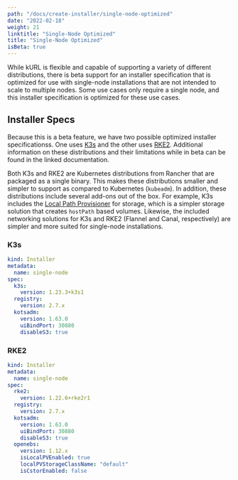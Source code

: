 ```yaml
---
path: "/docs/create-installer/single-node-optimized"
date: "2022-02-18"
weight: 21
linktitle: "Single-Node Optimized"
title: "Single-Node Optimized"
isBeta: true
---
```


While kURL is flexible and capable of supporting a variety of different distributions, there is beta support for an installer specification that is optimized for use with single-node installations that are not intended to scale to multiple nodes. Some use cases only require a single node, and this installer specification is optimized for these use cases.

## Installer Specs
 Because this is a beta feature, we have two possible optimized installer specificationss. One uses [K3s](/docs/add-ons/k3s) and the other uses [RKE2](/docs/add-ons/rke2). Additional information on these distributions and their limitations while in beta can be found in the linked documentation.

 Both K3s and RKE2 are Kubernetes distributions from Rancher that are packaged as a single binary. This makes these distributions smaller and simpler to support as compared to Kubernetes (`kubeadm`). In addition, these distributions include several add-ons out of the box. For example, K3s includes the [Local Path Provisioner](https://github.com/rancher/local-path-provisioner) for storage, which is a simpler storage solution that creates `hostPath` based volumes. Likewise, the included networking solutions for K3s and RKE2 (Flannel and Canal, respectively) are simpler and more suited for single-node installations.

### K3s
```yaml
kind: Installer
metadata:
  name: single-node
spec: 
  k3s:
    version: 1.23.3+k3s1
  registry: 
    version: 2.7.x
  kotsadm: 
    version: 1.63.0
    uiBindPort: 30880
    disableS3: true
```

### RKE2
```yaml
kind: Installer
metadata:
  name: single-node
spec: 
  rke2:
    version: 1.22.6+rke2r1
  registry: 
    version: 2.7.x
  kotsadm: 
    version: 1.63.0
    uiBindPort: 30880
    disableS3: true
  openebs:
    version: 1.12.x
    isLocalPVEnabled: true
    localPVStorageClassName: "default"
    isCstorEnabled: false
```
